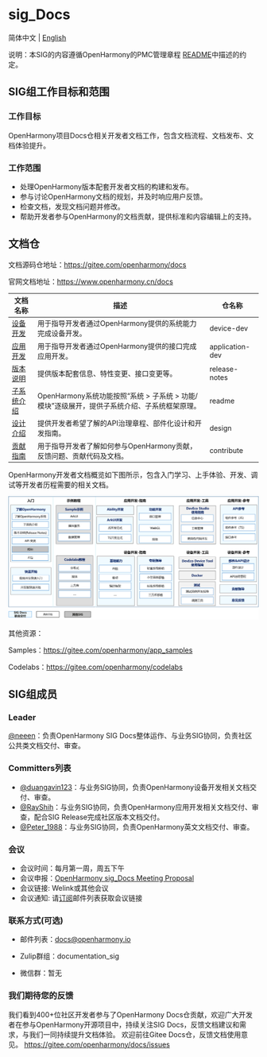 # sig_Docs
简体中文 | [English](./sig_docs_cn.md)

说明：本SIG的内容遵循OpenHarmony的PMC管理章程 [README](/zh/pmc.md)中描述的约定。

## SIG组工作目标和范围

### 工作目标
 OpenHarmony项目Docs仓相关开发者文档工作，包含文档流程、文档发布、文档体验提升。

### 工作范围
- 处理OpenHarmony版本配套开发者文档的构建和发布。
- 参与讨论OpenHarmony文档的规划，并及时响应用户反馈。
- 检查文档，发现文档问题并修改。
- 帮助开发者参与OpenHarmony的文档贡献，提供标准和内容编辑上的支持。

## 文档仓
文档源码仓地址：https://gitee.com/openharmony/docs

官网文档地址：https://www.openharmony.cn/docs

| 文档名称                                                     | 描述                                                         | 仓名称          |
| ------------------------------------------------------------ | ------------------------------------------------------------ | --------------- |
| [设备开发](https://gitee.com/openharmony/docs/blob/master/zh-cn/device-dev/Readme-CN.md) | 用于指导开发者通过OpenHarmony提供的系统能力完成设备开发。    | device-dev      |
| [应用开发](https://gitee.com/openharmony/docs/blob/master/zh-cn/application-dev/Readme-CN.md) | 用于指导开发者通过OpenHarmony提供的接口完成应用开发。        | application-dev |
| [版本说明](https://gitee.com/openharmony/docs/blob/master/zh-cn/release-notes/Readme.md) | 提供版本配套信息、特性变更、接口变更等。                     | release-notes   |
| [子系统介绍](https://gitee.com/openharmony/docs/blob/master/zh-cn/readme) | OpenHarmony系统功能按照“系统 > 子系统  > 功能/模块”逐级展开，提供子系统介绍、子系统框架原理。 | readme          |
| [设计介绍](https://gitee.com/openharmony/docs/tree/master/zh-cn/design) | 提供开发者希望了解的API治理章程、部件化设计和开发指南。      | design          |
| [贡献指南](https://gitee.com/openharmony/docs/tree/master/zh-cn/contribute) | 用于指导开发者了解如何参与OpenHarmony贡献，反馈问题、贡献代码及文档。 | contribute      |

OpenHarmony开发者文档概览如下图所示，包含入门学习、上手体验、开发、调试等开发者历程需要的相关文档。

![OpenHarmony文档概览](figures/docs_overview.png)

其他资源：

Samples：https://gitee.com/openharmony/app_samples

Codelabs：https://gitee.com/openharmony/codelabs

## SIG组成员

### Leader
[@neeen](https://gitee.com/neeen)：负责OpenHarmony SIG Docs整体运作、与业务SIG协同，负责社区公共类文档交付、审查。

### Committers列表
- [@duangavin123](https://gitee.com/duangavin123)：与业务SIG协同，负责OpenHarmony设备开发相关文档交付、审查。
- [@RayShih](https://gitee.com/RayShih)：与业务SIG协同，负责OpenHarmony应用开发相关文档交付、审查，配合SIG Release完成社区版本文档交付。
- [@Peter_1988](https://gitee.com/Peter_1988)：与业务SIG协同，负责OpenHarmony英文文档交付、审查。


### 会议
 - 会议时间：每月第一周，周五下午
 - 会议申报：[OpenHarmony sig_Docs Meeting Proposal]( https://etherpad.openharmony.cn/p/sig_docs)
 - 会议链接: Welink或其他会议
 - 会议通知: 请[订阅](https://lists.openatom.io/postorius/lists/docs.openharmony.io/)邮件列表获取会议链接


### 联系方式(可选)

- 邮件列表：docs@openharmony.io

- Zulip群组：documentation_sig

- 微信群：暂无

### 我们期待您的反馈
我们看到400+位社区开发者参与了OpenHarmony Docs仓贡献，欢迎广大开发者在参与OpenHarmony开源项目中，持续关注SIG Docs，反馈文档建议和需求，与我们一同持续提升文档体验。
欢迎前往Gitee Docs仓，反馈文档使用意见。
https://gitee.com/openharmony/docs/issues

